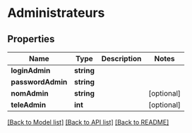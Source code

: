 # Administrateurs

## Properties
Name | Type | Description | Notes
------------ | ------------- | ------------- | -------------
**loginAdmin** | **string** |  | 
**passwordAdmin** | **string** |  | 
**nomAdmin** | **string** |  | [optional] 
**teleAdmin** | **int** |  | [optional] 

[[Back to Model list]](../README.md#documentation-for-models) [[Back to API list]](../README.md#documentation-for-api-endpoints) [[Back to README]](../README.md)


